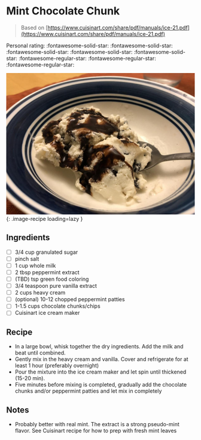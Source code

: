 # Mint Chocolate Chunk

> Based on [https://www.cuisinart.com/share/pdf/manuals/ice-21.pdf](https://www.cuisinart.com/share/pdf/manuals/ice-21.pdf)

<!-- rating=2; (User can specify rating on scale of 1-5) -->
<!-- AUTO-UserRating -->
Personal rating: :fontawesome-solid-star: :fontawesome-solid-star: :fontawesome-solid-star: :fontawesome-solid-star: :fontawesome-solid-star: :fontawesome-regular-star: :fontawesome-regular-star: :fontawesome-regular-star:
<!-- /AUTO-UserRating -->

<!-- name_image=mint_chocolate_chunk.jpeg; (User can specify image name) -->
<!-- AUTO-Image -->
![mint_chocolate_chunk.jpeg](./mint_chocolate_chunk.jpeg){: .image-recipe loading=lazy }
<!-- /AUTO-Image -->

## Ingredients

* [ ] 3/4 cup granulated sugar
* [ ] pinch salt
* [ ] 1 cup whole milk
* [ ] 2 tbsp peppermint extract
* [ ] (TBD) tsp green food coloring
* [ ] 3/4 teaspoon pure vanilla extract
* [ ] 2 cups heavy cream
* [ ] (optional) 10-12 chopped peppermint patties
* [ ] 1-1.5 cups chocolate chunks/chips
* [ ] Cuisinart ice cream maker

## Recipe

* In a large bowl, whisk together the dry ingredients. Add the milk and beat until combined.
* Gently mix in the heavy cream and vanilla. Cover and refrigerate for at least 1 hour (preferably overnight)
* Pour the mixture into the ice cream maker and let spin until thickened (15-20 min).
* Five minutes before mixing is completed, gradually add the chocolate chunks and/or peppermint patties and let mix in completely

## Notes

* Probably better with real mint. The extract is a strong pseudo-mint flavor. See Cuisinart recipe for how to prep with fresh mint leaves
